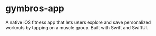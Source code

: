 # gymbros-app
A native iOS fitness app that lets users explore and save personalized workouts by tapping on a muscle group. Built with Swift and SwiftUI.
